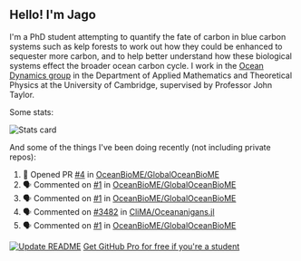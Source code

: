 ## Hello! I'm Jago

I'm a PhD student attempting to quantify the fate of carbon in blue carbon systems such as kelp forests to work out how they could be enhanced to sequester more carbon, and to help better understand how these biological systems effect the broader ocean carbon cycle. I work in the <a href="https://www.damtp.cam.ac.uk/user/jrt51/" class="emph">Ocean Dynamics group</a> in the Department of Applied Mathematics and Theoretical Physics at the University of Cambridge, supervised by Professor John Taylor.

Some stats:
<!--
![](https://raw.githubusercontent.com/jagoosw/jagoosw/main/profile-summary-card-output/nord_dark/0-profile-details.svg)
![](https://raw.githubusercontent.com/jagoosw/jagoosw/main/profile-summary-card-output/nord_dark/3-stats.svg)
![](https://raw.githubusercontent.com/jagoosw/jagoosw/main/profile-summary-card-output/nord_dark/4-productive-time.svg)
-->
![Stats card](https://github-readme-stats.vercel.app/api?username=jagoosw&count_private=true&show_icons=true&theme=transparent&hide_title=true&rank_icon=percentile&show=reviews)

And some of the things I've been doing recently (not including private repos):
<!--START_SECTION:activity-->
1. 💪 Opened PR [#4](https://github.com/OceanBioME/GlobalOceanBioME/pull/4) in [OceanBioME/GlobalOceanBioME](https://github.com/OceanBioME/GlobalOceanBioME)
2. 🗣 Commented on [#1](https://github.com/OceanBioME/GlobalOceanBioME/issues/1#issuecomment-2020885969) in [OceanBioME/GlobalOceanBioME](https://github.com/OceanBioME/GlobalOceanBioME)
3. 🗣 Commented on [#1](https://github.com/OceanBioME/GlobalOceanBioME/issues/1#issuecomment-2020885457) in [OceanBioME/GlobalOceanBioME](https://github.com/OceanBioME/GlobalOceanBioME)
4. 🗣 Commented on [#3482](https://github.com/CliMA/Oceananigans.jl/pull/3482#issuecomment-2020691320) in [CliMA/Oceananigans.jl](https://github.com/CliMA/Oceananigans.jl)
5. 🗣 Commented on [#1](https://github.com/OceanBioME/GlobalOceanBioME/issues/1#issuecomment-2020597396) in [OceanBioME/GlobalOceanBioME](https://github.com/OceanBioME/GlobalOceanBioME)
<!--END_SECTION:activity-->


[![Update README](https://github.com/jagoosw/jagoosw/actions/workflows/update-readme.yml/badge.svg)](https://github.com/jagoosw/jagoosw/actions/workflows/update-readme.yml)
[Get GitHub Pro for free if you're a student](https://education.github.com/pack)

